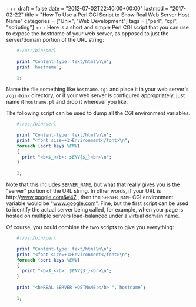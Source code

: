 +++
draft       = false
date        = "2012-07-02T22:40:00+00:00"
lastmod     = "2017-02-22"
title       = "How To Use a Perl CGI Script to Show Real Web Server Host Name"
categories  = ["Unix", "Web Development"]
tags        = ["perl", "cgi", "scripting"]
+++
Here is a short and simple Perl CGI script that you can use to expose the hostname of your web server, as opposed to just the server/domain portion of the URL string:

```perl
    #!/usr/bin/perl
    
    print "Content-type: text/html\n\n";
    print `hostname`;
    
    1;
```

Name the file something like `hostname.cgi` and place it in your web server's `/cgi-bin/` directory, or if your web server is configured appropriately, just name it `hostname.pl` and drop it wherever you like. 

The following script can be used to dump all the CGI environment variables.

```perl
    #!/usr/bin/perl
    
    print "Content-type: text/html\n\n";
    print "<font size=+1>Environment</font>\n";
    foreach (sort keys %ENV)
    {
      print "<b>$_</b>: $ENV{$_}<br>\n";
    }
    
    1;
```

Note that this includes `SERVER_NAME`, but what that really gives you is the "server" portion of the URL string. In other words, if your URL is http:&#47;&#47;www.google.com&#47;, then the `SERVER_NAME` CGI environment variable would be "www.google.com". Fine, but the first script can be used to identify the actual server being called, for example, when your page is hosted on multiple servers load-balanced under a virtual domain name.

Of course, you could combine the two scripts to give you everything:

```perl
    #!/usr/bin/perl
    
    print "Content-type: text/html\n\n";
    print "<font size=+1>Environment</font>\n";
    foreach (sort keys %ENV)
    {
      print "<b>$_</b>: $ENV{$_}<br>\n";
    }
    
    print "<b>REAL SERVER HOSTNAME:</b> ",`hostname`;
    
    1;
```
